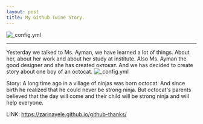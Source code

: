 ```yaml
---
layout: post
title: My Github Twine Story.
---
```



![_config.yml](https://i.ytimg.com/vi/zT1ZP3scwZE/maxresdefault.jpg)
  
 --- 
 Yesterday we talked to Ms. Ayman, we have learned a lot of things. About her, about her work and about her study at institute. Also Ms. Ayman the good designer and she has created октокат. And we has decided to create story about one boy of an octocat.
![_config.yml](https://jitpack.io/w/img/github-logo.png)

  Story: A long time ago in a village of ninjas was born octocat. And since birth he realized that he could never be strong ninja. But octocat's parents believed that the day will come and their child will be strong ninja and will help everyone.
  
LINK: https://zarinayele.github.io/github-thanks/


  
  
  
 
